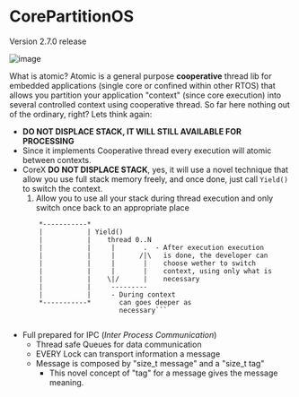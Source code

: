 # CorePartitionOS

Version 2.7.0 release

![image](https://user-images.githubusercontent.com/1805792/125191254-6591cf80-e239-11eb-9e89-d7500e793cd4.png)

What is atomic? Atomic is a general purpose **cooperative** thread lib for embedded applications (single core or confined within other RTOS) that allows you partition your application "context" (since core execution) into several controlled context using cooperative thread. So far here nothing out of the ordinary, right? Lets think again:

* **DO NOT DISPLACE STACK, IT WILL STILL AVAILABLE FOR PROCESSING**
* Since it implements Cooperative thread every execution will atomic between contexts.
* CoreX **DO NOT DISPLACE STACK**, yes, it will use a novel technique that allow you use full stack memory freely, and once done, just call `Yield()` to switch the context.
    1. Allow you to use all your stack during thread execution and only switch once back to an appropriate place
    ``` StacK
        *-----------*
        |           | Yield()
        |           |    thread 0..N
        |           |     |       .  - After execution execution
        |           |     |      /|\   is done, the developer can
        |           |     |       |    choose wether to switch 
        |           |     |       |    context, using only what is
        |           |    \|/      |    necessary
        |           |     ---------
        |           |     - During context
        *-----------*       can goes deeper as 
                            necessary```
                            
* Full prepared for IPC (_Inter Process Communication_)
    * Thread safe Queues for data communication
    * EVERY Lock can transport information a message
    * Message is composed by "size_t message" and a "size_t tag"
        * This novel concept of "tag" for a message gives the message meaning.
        
